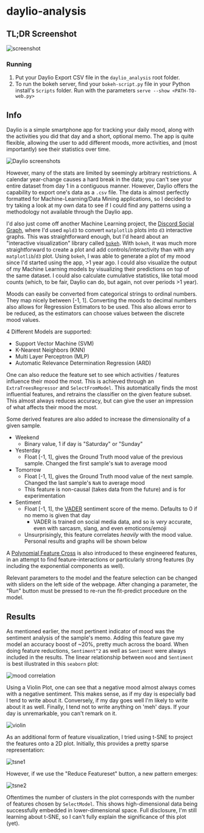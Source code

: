 # daylio-analysis

## TL;DR Screenshot

![screenshot](res/bokeh_screenshot.png)

### Running 

1. Put your Daylio Export CSV file in the `daylio_analysis` root folder. 
2. To run the bokeh server, find your `bokeh-script.py` file in your Python install's `Scripts` folder. Run with the parameters `serve --show <PATH-TO-web.py>`

## Info

Daylio is a simple smartphone app for tracking your daily mood, along with the activities you did that day and a short, optional memo. The app is quite flexible, allowing the user to add different moods, more activities, and (most importantly) see their statistics over time. 

![Daylio screenshots](res/daylio_screenshots.png)

However, many of the stats are limited by seemingly arbitrary restrictions. A calendar year-change causes a hard break in the data; you can't see your entire dataset from day 1 in a contiguous manner. However, Daylio offers the capability to export one's data as a `.csv` file. The data is almost perfectly formatted for Machine-Learning/Data Mining applications, so I decided to try taking a look at my own data to see if I could find any patterns using a methodology not available through the Daylio app.

I'd also just come off another Machine Learning project, the [Discord Social Graph](https://github.com/samclane/SocialGraphWebapp), where I'd used `mpld3` to convert `matplotlib` plots into `d3` interactive graphs. This was straightforward enough, but I'd heard about an "interactive visualization" library called [`bokeh`](https://bokeh.pydata.org/en/latest/). With `bokeh`, it was much more straightforward to create a plot and add controls/interactivity than with any `matplotlib`/`d3` plot. Using `bokeh`, I was able to generate a plot of my mood since I'd started using the app, >1 year ago. I could also visualize the output of my Machine Learning models by visualizing their predictions on top of the same dataset. I could also calculate cumulative statistics, like total mood counts (which, to be fair, Daylio can do, but again, not over periods >1 year).

Moods can easily be converted from categorical strings to ordinal numbers. They map nicely between [-1, 1]. Converting the moods to decimal numbers also allows for Regression Estimators to be used. This also allows error to be reduced, as the estimators can choose values between the discrete mood values. 

4 Different Models are supported:

* Support Vector Machine (SVM)
* K-Nearest Neighbors (KNN)
* Multi Layer Perceptron (MLP)
* Automatic Relevance Determination Regression (ARD)

One can also reduce the feature set to see which activities / features influence their mood the most. This is achieved through an `ExtraTreesRegressor` and `SelectFromModel`. This automatically finds the most influential features, and retrains the classifier on the given feature subset. This almost always reduces accuracy, but can give the user an impression of what affects their mood the most. 

Some derived features are also added to increase the dimensionality of a given sample. 

* Weekend
  * Binary value, 1 if day is "Saturday" or "Sunday"
* Yesterday
  * Float [-1, 1], gives the Ground Truth mood value of the previous sample. Changed the first sample's `NaN` to average mood
* Tomorrow
  * Float [-1, 1], gives the Ground Truth mood value of the next sample. Changed the last sample's `NaN` to average mood
  * This feature is non-causal (takes data from the future) and is for experimentation
* Sentiment
  * Float [-1, 1], the [VADER](http://www.nltk.org/howto/sentiment.html) sentiment score of the memo. Defaults to 0 if no memo is given that day
    * VADER is trained on social media data, and so is _very_ accurate, even with sarcasm, slang, and even emoticons/emoji
  * Unsurprisingly, this feature correlates _heavily_ with the mood value. Personal results and graphs will be shown below
  
A [Polynomial Feature Cross](https://scikit-learn.org/stable/modules/generated/sklearn.preprocessing.PolynomialFeatures.html) is also introduced to these engineered features, in an attempt to find feature-interactions or particularly strong features (by including the exponential components as well). 

Relevant parameters to the model and the feature selection can be changed with sliders on the left side of the webpage. After changing a parameter, the "Run" button must be pressed to re-run the fit-predict procedure on the model. 

## Results

As mentioned earlier, the most pertinent indicator of mood was the sentiment analysis of the sample's memo. Adding this feature gave my model an accuracy boost of ~20%, pretty much across the board. When doing feature reductions, `Sentiment^2` as well as `Sentiment` were always included in the results. The linear relationship between `mood` and `Sentiment` is best illustrated in this `seaborn` plot:

![mood correlation](res/mood_jointgrid_correlation_sns.png)

Using a Violin Plot, one can see that a negative mood almost always comes with a negative sentiment. This makes sense, as if my day is especially bad I tend to write about it. Conversely, if my day goes well I'm likely to write about it as well. Finally, I tend not to write anything on 'meh' days. If your day is unremarkable, you can't remark on it. 

![violin](res/mood_violinplot_sns.png)

As an additional form of feature visualization, I tried using t-SNE to project the features onto a 2D plot. Initially, this provides a pretty sparse representation:

![tsne1](res/mood_tsne_1.png)

However, if we use the "Reduce Featureset" button, a new pattern emerges:

![tsne2](res/mood_tsne_2.png)

Oftentimes the number of clusters in the plot corresponds with the number of features chosen by `SelectModel`. This shows high-dimensional data being successfully embedded in lower-dimensional space. Full disclosure, I'm still learning about t-SNE, so I can't fully explain the significance of this plot (yet). 